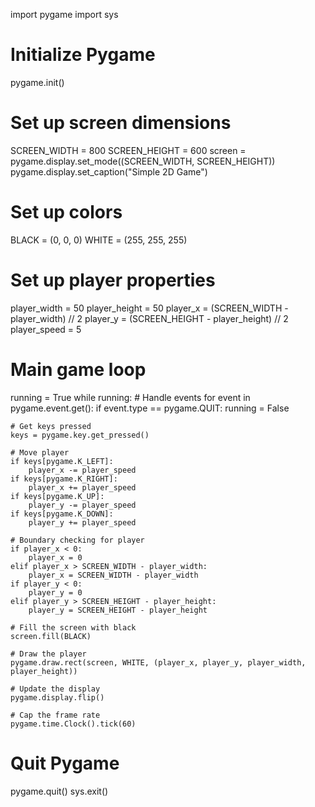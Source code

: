 import pygame
import sys

# Initialize Pygame
pygame.init()

# Set up screen dimensions
SCREEN_WIDTH = 800
SCREEN_HEIGHT = 600
screen = pygame.display.set_mode((SCREEN_WIDTH, SCREEN_HEIGHT))
pygame.display.set_caption("Simple 2D Game")

# Set up colors
BLACK = (0, 0, 0)
WHITE = (255, 255, 255)

# Set up player properties
player_width = 50
player_height = 50
player_x = (SCREEN_WIDTH - player_width) // 2
player_y = (SCREEN_HEIGHT - player_height) // 2
player_speed = 5

# Main game loop
running = True
while running:
    # Handle events
    for event in pygame.event.get():
        if event.type == pygame.QUIT:
            running = False

    # Get keys pressed
    keys = pygame.key.get_pressed()

    # Move player
    if keys[pygame.K_LEFT]:
        player_x -= player_speed
    if keys[pygame.K_RIGHT]:
        player_x += player_speed
    if keys[pygame.K_UP]:
        player_y -= player_speed
    if keys[pygame.K_DOWN]:
        player_y += player_speed

    # Boundary checking for player
    if player_x < 0:
        player_x = 0
    elif player_x > SCREEN_WIDTH - player_width:
        player_x = SCREEN_WIDTH - player_width
    if player_y < 0:
        player_y = 0
    elif player_y > SCREEN_HEIGHT - player_height:
        player_y = SCREEN_HEIGHT - player_height

    # Fill the screen with black
    screen.fill(BLACK)

    # Draw the player
    pygame.draw.rect(screen, WHITE, (player_x, player_y, player_width, player_height))

    # Update the display
    pygame.display.flip()

    # Cap the frame rate
    pygame.time.Clock().tick(60)

# Quit Pygame
pygame.quit()
sys.exit()
